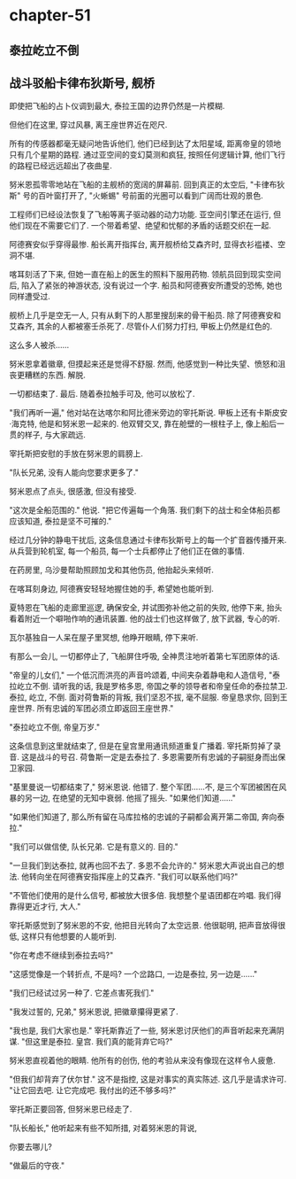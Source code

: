# chapter-51

## 泰拉屹立不倒

## 战斗驳船卡律布狄斯号, 舰桥

即使把飞船的占卜仪调到最大, 泰拉王国的边界仍然是一片模糊.

但他们在这里, 穿过风暴, 离王座世界近在咫尺.

所有的传感器都毫无疑问地告诉他们, 他们已经到达了太阳星域, 距离帝皇的领地只有几个星期的路程. 通过亚空间的变幻莫测和疯狂, 按照任何逻辑计算, 他们飞行的路程已经远远超出了夜曲星.

努米恩孤零零地站在飞船的主舰桥的宽阔的屏幕前. 回到真正的太空后, "卡律布狄斯" 号的百叶窗打开了, "火蜥蜴" 号前面的光圈可以看到广阔而壮观的景色.

工程师们已经设法恢复了飞船等离子驱动器的动力功能. 亚空间引擎还在运行, 但他们现在不需要它们了. 一个带着希望、绝望和忧郁的矛盾的话题交织在一起.

阿德赛安似乎穿得最惨. 船长离开指挥台, 离开舰桥给艾森齐时, 显得衣衫褴褛、空洞不堪.

喀耳刻活了下来, 但她一直在船上的医生的照料下服用药物. 领航员回到现实空间后, 陷入了紧张的神游状态, 没有说过一个字. 船员和阿德赛安所遭受的恐怖, 她也同样遭受过.

舰桥上几乎是空无一人, 只有从剩下的人那里搜刮来的骨干船员. 除了阿德赛安和艾森齐, 其余的人都被塞壬杀死了. 尽管仆人们努力打扫, 甲板上仍然是红色的.

这么多人被杀……

努米恩拿着徽章, 但摸起来还是觉得不舒服. 然而, 他感觉到一种比失望、愤怒和沮丧更糟糕的东西. 解脱.

一切都结束了. 最后. 随着泰拉触手可及, 他可以放松了.

"我们再听一遍," 他对站在达喀尔和阿比德米旁边的宰托斯说. 甲板上还有卡斯皮安·海克特, 他是和努米恩一起来的. 他双臂交叉, 靠在舱壁的一根柱子上, 像上船后一贯的样子, 与大家疏远.

宰托斯把安慰的手放在努米恩的肩膀上.

"队长兄弟, 没有人能向您要求更多了."

努米恩点了点头, 很感激, 但没有接受.

"这次是全船范围的." 他说. "把它传遍每一个角落. 我们剩下的战士和全体船员都应该知道, 泰拉是坚不可摧的."

经过几分钟的静电干扰后, 这条信息通过卡律布狄斯号上的每一个扩音器传播开来. 从兵营到轮机室, 每一个船员, 每一个士兵都停止了他们正在做的事情.

在药房里, 乌沙曼帮助照顾加戈和其他伤员, 他抬起头来倾听.

在喀耳刻身边, 阿德赛安轻轻地握住她的手, 希望她也能听到.

夏特恩在飞船的走廊里巡逻, 确保安全, 并试图弥补他之前的失败, 他停下来, 抬头看着附近一个噼啪作响的通讯装置. 他的战士们也这样做了, 放下武器, 专心的听.

瓦尔基独自一人呆在屋子里冥想, 他睁开眼睛, 停下来听.

有那么一会儿, 一切都停止了, 飞船屏住呼吸, 全神贯注地听着第七军团原体的话.

"帝皇的儿女们," 一个低沉而洪亮的声音吟颂着, 中间夹杂着静电和人造信号, "泰拉屹立不倒. 请听我的话, 我是罗格多恩, 帝国之拳的领导者和帝皇任命的泰拉禁卫. 泰拉, 屹立, 不倒. 面对荷鲁斯的背叛, 我们坚忍不拔, 毫不屈服. 帝皇恳求你, 回到王座世界. 所有忠诚的军团必须立即返回王座世界."

"泰拉屹立不倒, 帝皇万岁."

这条信息到这里就结束了, 但是在皇宫里用通讯频道重复广播着. 宰托斯剪掉了录音. 这是战斗的号召. 荷鲁斯一定是去泰拉了. 多恩需要所有忠诚的子嗣挺身而出保卫家园.

"基里曼说一切都结束了," 努米恩说. 他错了. 整个军团……不, 是三个军团被困在风暴的另一边, 在绝望的无知中衰弱. 他摇了摇头. "如果他们知道……"

"如果他们知道了, 那么所有留在马库拉格的忠诚的子嗣都会离开第二帝国, 奔向泰拉."

"我们可以做信使, 队长兄弟. 它是有意义的. 目的."

"一旦我们到达泰拉, 就再也回不去了. 多恩不会允许的." 努米恩大声说出自己的想法. 他转向坐在阿德赛安指挥座上的艾森齐. "我们可以联系他们吗?"

"不管他们使用的是什么信号, 都被放大很多倍. 我想整个星语团都在吟唱. 我们得靠得更近才行, 大人."

宰托斯感觉到了努米恩的不安, 他把目光转向了太空远景. 他很聪明, 把声音放得很低, 这样只有他想要的人能听到.

"你在考虑不继续到泰拉去吗?"

"这感觉像是一个转折点, 不是吗? 一个岔路口, 一边是泰拉, 另一边是……"

"我们已经试过另一种了. 它差点害死我们."

"我发过誓的, 兄弟," 努米恩说, 把徽章攥得更紧了.

"我也是, 我们大家也是." 宰托斯靠近了一些, 努米恩讨厌他们的声音听起来充满阴谋. "但这里是泰拉. 皇宫. 我们真的能背弃它吗?"

努米恩直视着他的眼睛. 他所有的创伤, 他的考验从来没有像现在这样令人疲惫.

"但我们却背弃了伏尔甘." 这不是指控, 这是对事实的真实陈述. 这几乎是请求许可. "让它回去吧. 让它完成吧. 我付出的还不够多吗?"

宰托斯正要回答, 但努米恩已经走了.

"队长船长," 他听起来有些不知所措, 对着努米恩的背说,

你要去哪儿?

"做最后的守夜."
